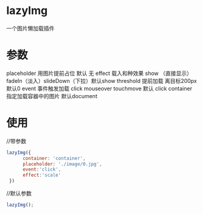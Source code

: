 # lazyImg
一个图片懒加载插件
 
# 参数 
placeholder   用图片提前占位 默认 无
effect   载入和种效果
show  （直接显示）fadeIn（淡入）slideDown（下拉）默认show
threshold   提前加载 离目标200px 默认0
event   事件触发加载 click mouseover touchmove 默认 click
container   指定加载容器中的图片 默认document

# 使用
<script src="lazyImg.js"></script>
//带参数
``` javascript
lazyImg({
      container: 'container',
      placeholder: './image/0.jpg',
      event:'click',
      effect:'scale'
 })
 ```
 
 //默认参数
 ``` javascript
 lazyImg();
 ``` 
